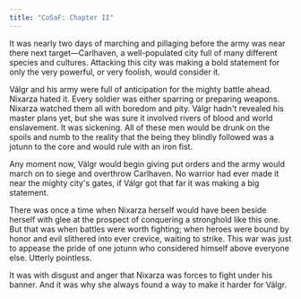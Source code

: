 ```yaml
---
title: "CoSaF: Chapter II"
---
```


It was nearly two days of marching and pillaging before the army was near there next target&mdash;Carlhaven, a well-populated city full of many different species and cultures. Attacking this city was making a bold statement for only the very powerful, or very foolish, would consider it.

Válgr and his army were full of anticipation for the mighty battle ahead. Nixarza hated it. Every soldier was either sparring or preparing weapons. Nixarza watched them all with boredom and pity. Válgr hadn't revealed his master plans yet, but she was sure it involved rivers of blood and world enslavement. It was sickening. All of these men would be drunk on the spoils and numb to the reality that the being they blindly followed was a jotunn to the core and would rule with an iron fist.

Any moment now, Válgr would begin giving put orders and the army would march on to siege and overthrow Carlhaven. No warrior had ever made it near the mighty city's gates, if Válgr got that far it was making a big statement. 

There was once a time when Nixarza herself would have been beside herself with glee at the prospect of conquering a stronghold like this one. But that was when battles were worth fighting; when heroes were bound by honor and evil slithered into ever crevice, waiting to strike. This war was just to appease the pride of one jotunn who considered himself above everyone else. Utterly pointless.

It was with disgust and anger that Nixarza was forces to fight under his banner. And it was why she always found a way to make it harder for Válgr. 
